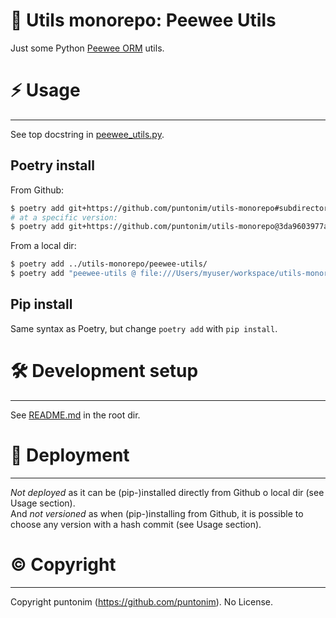 **🐁 Utils monorepo: Peewee Utils**
===================================

Just some Python [Peewee ORM](https://github.com/coleifer/peewee) utils.


⚡ Usage
=======

---

See top docstring in [peewee_utils.py](peewee_utils/peewee_utils.py).

Poetry install
--------------
From Github:
```sh
$ poetry add git+https://github.com/puntonim/utils-monorepo#subdirectory=peewee-utils
# at a specific version:
$ poetry add git+https://github.com/puntonim/utils-monorepo@3da9603977a5e2948429627ac83309353cca693d#subdirectory=peewee-utils
```

From a local dir:
```sh
$ poetry add ../utils-monorepo/peewee-utils/
$ poetry add "peewee-utils @ file:///Users/myuser/workspace/utils-monorepo/peewee-utils/"
```

Pip install
-----------
Same syntax as Poetry, but change `poetry add` with `pip install`.


🛠️ Development setup
====================

---

See [README.md](../README.md) in the root dir.


🚀 Deployment
=============

---

*Not deployed* as it can be (pip-)installed directly from Github o local dir 
 (see Usage section).\
And *not versioned* as when (pip-)installing from Github, it is possible to choose
 any version with a hash commit (see Usage section).


©️ Copyright
============

---

Copyright puntonim (https://github.com/puntonim). No License.
